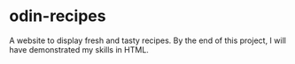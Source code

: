 # odin-recipes
A website to display fresh and tasty recipes. 
By the end of this project, I will have demonstrated my skills in HTML.